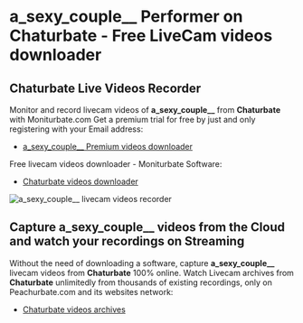 # a_sexy_couple__ Performer on Chaturbate - Free LiveCam videos downloader

## Chaturbate Live Videos Recorder

Monitor and record livecam videos of **a_sexy_couple__** from **Chaturbate** with Moniturbate.com
Get a premium trial for free by just and only registering with your Email address:
* [a_sexy_couple__ Premium videos downloader](https://moniturbate.com/request-demo-licence-key.html)

Free livecam videos downloader - Moniturbate Software:
* [Chaturbate videos downloader](https://moniturbate.com/moniturbate-download-software.html)

![a_sexy_couple__ livecam videos recorder](https://peachurnet.com/templates/moniturbate-software.png)


## Capture a_sexy_couple__ videos from the Cloud and watch your recordings on Streaming

Without the need of downloading a software, capture **a_sexy_couple__** livecam videos from **Chaturbate** 100% online.
Watch Livecam archives from **Chaturbate** unlimitedly from thousands of existing recordings, only on Peachurbate.com and its websites network:
* [Chaturbate videos archives](https://peachurnet.com/)